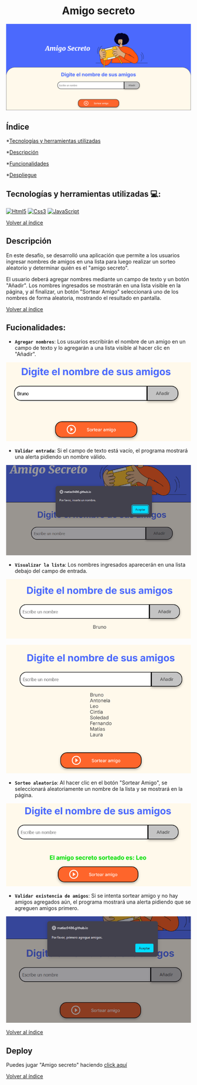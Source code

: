 <div align="center">
  <h1>Amigo secreto</h1>
</div>

![amigo_secreto](screenshot/amigo_secreto.png)

## Índice

*[Tecnologías y herramientas utilizadas](#tecnologías-y-herramientas-utilizadas-)

*[Descripción](#descripción)

*[Funcionalidades](#fucionalidades)

*[Despliegue](#deploy)

## Tecnologías y herramientas utilizadas 💻:

[![Html5](https://img.shields.io/badge/Html%205-orange?style=for-the-badge&logo=html5&logoColor=orange&labelColor=black)]() 
[![Css3](https://img.shields.io/badge/Css3-158ef2?style=for-the-badge&logo=css3&logoColor=158ef2&labelColor=black)]() 
[![JavaScript](https://img.shields.io/badge/JavaScript-yellow?style=for-the-badge&logo=javascript&logoColor=yellow&labelColor=black)]() 

[Volver al índice](#índice)

## Descripción
En este desafío, se desarrolló una aplicación que permite a los usuarios ingresar nombres de amigos en una lista para luego realizar un sorteo aleatorio y determinar quién es el "amigo secreto".

El usuario deberá agregar nombres mediante un campo de texto y un botón "Añadir". Los nombres ingresados se mostrarán en una lista visible en la página, y al finalizar, un botón "Sortear Amigo" seleccionará uno de los nombres de forma aleatoria, mostrando el resultado en pantalla.

[Volver al índice](#índice)

## Fucionalidades:
- **` Agregar nombres `**: Los usuarios escribirán el nombre de un amigo en un campo de texto y lo agregarán a una lista visible al hacer clic en "Añadir".

![agregar_amigo_secreto](screenshot/agregar_amigo.png)

- **` Validar entrada `**: Si el campo de texto está vacío, el programa mostrará una alerta pidiendo un nombre válido.

![validar_nombre](screenshot/validar_nombre.png)

- **` Visualizar la lista `**: Los nombres ingresados aparecerán en una lista debajo del campo de entrada.

![mostrar_amigo](screenshot/mostrar_amigo.png)

![mostrar_amigos](screenshot/mostrar_amigos.png)

- **` Sorteo aleatorio `**: Al hacer clic en el botón "Sortear Amigo", se seleccionará aleatoriamente un nombre de la lista y se mostrará en la página.

![mostrar_amigo_secreto](screenshot/mostrar_amigo_secreto.png)

- **` Validar existencia de amigos `**: Si se intenta sortear amigo y  no hay amigos agregados aún, el programa mostrará una alerta pidiendo que se agreguen amigos  primero.

![validar_existencia_amigos](screenshot/validar_existencia_amigos.png)

[Volver al índice](#índice)

## Deploy
Puedes jugar "Amigo secreto" haciendo [click aquí](https://matias9486.github.io/challenge_amigo_secreto/)

[Volver al índice](#índice)